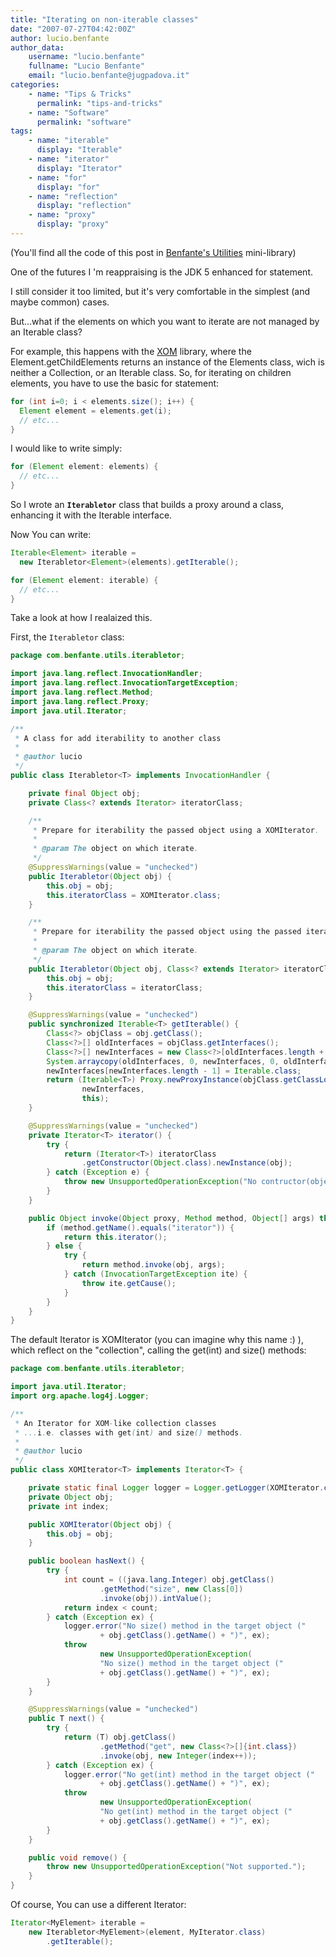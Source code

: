 ```yaml
---
title: "Iterating on non-iterable classes"
date: "2007-07-27T04:42:00Z"
author: lucio.benfante
author_data:
    username: "lucio.benfante"
    fullname: "Lucio Benfante"
    email: "lucio.benfante@jugpadova.it"
categories:
    - name: "Tips & Tricks"
      permalink: "tips-and-tricks"
    - name: "Software"
      permalink: "software"
tags:
    - name: "iterable"
      display: "Iterable"
    - name: "iterator"
      display: "Iterator"
    - name: "for"
      display: "for"
    - name: "reflection"
      display: "reflection"
    - name: "proxy"
      display: "proxy"
---
```

(You'll find all the code of this post in [Benfante's Utilities](http://www.benfante.com/bensite/sourcecode.jsf) mini-library)

One of the futures I 'm reappraising is the JDK 5 enhanced for statement.

I still consider it too limited, but it's very comfortable in the simplest (and maybe common) cases.

But...what if the elements on which you want to iterate are not managed by an Iterable class?

For example, this happens with the [XOM](http://www.xom.nu/) library, where the Element.getChildElements returns an instance of the Elements class, wich is neither a Collection, or an Iterable class. So, for iterating on children elements, you have to use the basic for statement:

```java
for (int i=0; i < elements.size(); i++) {
  Element element = elements.get(i);
  // etc...
}
```

I would like to write simply:

```java
for (Element element: elements) {
  // etc...
}
```

So I wrote an **<code>Iterabletor</code>** class that builds a proxy around a class, enhancing it with the Iterable interface.

Now You can write:

```java
Iterable<Element> iterable =
  new Iterabletor<Element>(elements).getIterable();

for (Element element: iterable) {
  // etc...
}
```


Take a look at how I realaized this.

First, the <code>Iterabletor</code> class:

```java
package com.benfante.utils.iterabletor;

import java.lang.reflect.InvocationHandler;
import java.lang.reflect.InvocationTargetException;
import java.lang.reflect.Method;
import java.lang.reflect.Proxy;
import java.util.Iterator;

/**
 * A class for add iterability to another class
 * 
 * @author lucio
 */
public class Iterabletor<T> implements InvocationHandler {

    private final Object obj;
    private Class<? extends Iterator> iteratorClass;

    /**
     * Prepare for iterability the passed object using a XOMIterator.
     *
     * @param The object on which iterate.
     */
    @SuppressWarnings(value = "unchecked")
    public Iterabletor(Object obj) {
        this.obj = obj;
        this.iteratorClass = XOMIterator.class;
    }

    /**
     * Prepare for iterability the passed object using the passed iterator class.
     *
     * @param The object on which iterate.
     */
    public Iterabletor(Object obj, Class<? extends Iterator> iteratorClass) {
        this.obj = obj;
        this.iteratorClass = iteratorClass;
    }

    @SuppressWarnings(value = "unchecked")
    public synchronized Iterable<T> getIterable() {
        Class<?> objClass = obj.getClass();
        Class<?>[] oldInterfaces = objClass.getInterfaces();
        Class<?>[] newInterfaces = new Class<?>[oldInterfaces.length + 1];
        System.arraycopy(oldInterfaces, 0, newInterfaces, 0, oldInterfaces.length);
        newInterfaces[newInterfaces.length - 1] = Iterable.class;
        return (Iterable<T>) Proxy.newProxyInstance(objClass.getClassLoader(),
                newInterfaces,
                this);
    }

    @SuppressWarnings(value = "unchecked")
    private Iterator<T> iterator() {
        try {
            return (Iterator<T>) iteratorClass
                .getConstructor(Object.class).newInstance(obj);
        } catch (Exception e) {
            throw new UnsupportedOperationException("No contructor(object)", e);
        }
    }

    public Object invoke(Object proxy, Method method, Object[] args) throws Throwable {
        if (method.getName().equals("iterator")) {
            return this.iterator();
        } else {
            try {
                return method.invoke(obj, args);
            } catch (InvocationTargetException ite) {
                throw ite.getCause();
            }
        }
    }
}
```

The default Iterator is XOMIterator (you can imagine why this name :) ), which reflect on the "collection", calling the get(int) and size() methods:

```java
package com.benfante.utils.iterabletor;

import java.util.Iterator;
import org.apache.log4j.Logger;

/**
 * An Iterator for XOM-like collection classes
 * ...i.e. classes with get(int) and size() methods.
 * 
 * @author lucio
 */
public class XOMIterator<T> implements Iterator<T> {

    private static final Logger logger = Logger.getLogger(XOMIterator.class);
    private Object obj;
    private int index;

    public XOMIterator(Object obj) {
        this.obj = obj;
    }

    public boolean hasNext() {
        try {
            int count = ((java.lang.Integer) obj.getClass()
                    .getMethod("size", new Class[0])
                    .invoke(obj)).intValue();
            return index < count;
        } catch (Exception ex) {
            logger.error("No size() method in the target object ("
                    + obj.getClass().getName() + ")", ex);
            throw
                    new UnsupportedOperationException(
                    "No size() method in the target object ("
                    + obj.getClass().getName() + ")", ex);
        }
    }

    @SuppressWarnings(value = "unchecked")
    public T next() {
        try {
            return (T) obj.getClass()
                    .getMethod("get", new Class<?>[]{int.class})
                    .invoke(obj, new Integer(index++));
        } catch (Exception ex) {
            logger.error("No get(int) method in the target object ("
                    + obj.getClass().getName() + ")", ex);
            throw
                    new UnsupportedOperationException(
                    "No get(int) method in the target object ("
                    + obj.getClass().getName() + ")", ex);
        }
    }

    public void remove() {
        throw new UnsupportedOperationException("Not supported.");
    }
}
```

Of course, You can use a different Iterator:

```java
Iterator<MyElement> iterable =
    new Iterabletor<MyElement>(element, MyIterator.class)
        .getIterable();
```
